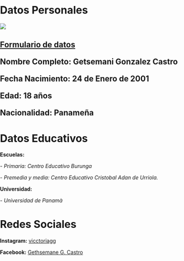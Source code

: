 <h1>Datos Personales</h1>

<p><img src="https://scontent.fpac1-1.fna.fbcdn.net/v/t1.0-9/p720x720/75317345_1013081332373661_3512196591337340928_o.jpg?_nc_cat=108&_nc_oc=AQmH5USIgts8bGxpcqYxP4iqOSKiseQYd46KdPJtx-dXEuvEVTOJ4i9xvdwxxP0GxlI&_nc_ht=scontent.fpac1-1.fna&oh=2079724765843dd7c26c4af6120d3ae6&oe=5E880DF2">
<h2><p><strong><a href="https://getsemani-gonzalez.github.io/Formulario-de-datos/">Formulario de datos</a></strong>
<p><strong>Nombre Completo:</strong> Getsemani Gonzalez Castro 
<p><strong>Fecha Nacimiento:</strong> 24 de Enero de 2001
<p><strong>Edad:</strong> 18 años
<p><strong>Nacionalidad:</strong> Panameña 

<h1>Datos Educativos</h1>
<p><strong>Escuelas:</strong><p>
<p><em>- Primaria: Centro Educativo Burunga </em>
<p><em>- Premedia y media: Centro Educativo Cristobal Adan de Urriola. </em>
<p><strong>Universidad:</strong>
  <P><em>- Universidad de Panamà</em>
  <h1>Redes Sociales</h1>
  <p><strong>Instagram:</strong> <a href="https://www.instagram.com/vicctoriagg?igshid=1m9ijfj6qj28o">vicctoriagg</a>
  <p><strong>Facebook:</strong> <a href="https://www.facebook.com/profile.php?id=100010154114100">Gethsemane G. Castro</a> 






<html>
  <head>
    <title>Geolocation</title>
    <meta name="viewport" content="initial-scale=1.0, user-scalable=no">
    <meta charset="utf-8">
    <style>
      html, body, #map-canvas {
        height: 100%;
        margin: 0px;
        padding: 0px
      }
    </style>
    <!--
    Include the maps javascript with sensor=true because this code is using a
    sensor (a GPS locator) to determine the user's location.
    See: https://developers.google.com/maps/documentation/javascript/tutorial#Loading_the_Maps_API
    -->
    <script src="https://maps.googleapis.com/maps/api/js?v=3.exp&sensor=true"></script>
	  
 <script>
// Note: This example requires that you consent to location sharing when
// prompted by your browser. If you see a blank space instead of the map, this
// is probably because you have denied permission for location sharing.

var map;

function initialize() {
  var mapOptions = {
    zoom: 6
  };
  map = new google.maps.Map(document.getElementById('map-canvas'),
      mapOptions);

  // Try HTML5 geolocation
  if(navigator.geolocation) {
    navigator.geolocation.getCurrentPosition(function(position) {
      var pos = new google.maps.LatLng(position.coords.latitude,
                                       position.coords.longitude);

      var infowindow = new google.maps.InfoWindow({
        map: map,
        position: pos,
        content: 'Location found using HTML5.'
        });

        map.setCenter(pos);
    }, function() {
      handleNoGeolocation(true);
    });
  } else {
    // Browser doesn't support Geolocation
    handleNoGeolocation(false);
  }
}

function handleNoGeolocation(errorFlag) {
  if (errorFlag) {
    var content = 'Error: The Geolocation service failed.';
  } else {
    var content = 'Error: Your browser doesn\'t support geolocation.';
  }

  var options = {
    map: map,
    position: new google.maps.LatLng(60, 105),
    content: content
  };

  var infowindow = new google.maps.InfoWindow(options);
  map.setCenter(options.position);
}

google.maps.event.addDomListener(window, 'load', initialize);

    </script>
  </head>
  <body>
    <div id="map-canvas"></div>
  </body>
</html>
